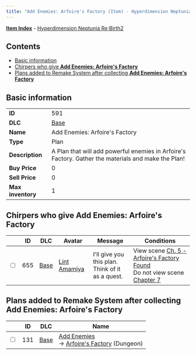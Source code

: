 ```yaml
---
title: "Add Enemies: Arfoire's Factory (Item) - Hyperdimension Neptunia Re;Birth2"
---
```


[**Item Index**](/neptunia/rb2/item/index.html) - [Hyperdimension Neptunia Re;Birth2](/neptunia/rb2)

## Contents

- [Basic information](#basic-information)
- [Chirpers who give **Add Enemies: Arfoire's Factory**](#chirpers-who-give-add-enemies-arfoires-factory)
- [Plans added to Remake System after collecting **Add Enemies: Arfoire's Factory**](#plans-added-to-remake-system-after-collecting-add-enemies-arfoires-factory)

## Basic information

|   |   |
| -- | -- |
| **ID** | 591 |
| **DLC** | [Base](/neptunia/rb2/dlc/0-base.html) |
| **Name** | Add Enemies: Arfoire's Factory |
| **Type** | Plan |
| **Description** | A Plan that will add powerful enemies in Arfoire's Factory. Gather the materials and make the Plan! |
| **Buy Price** | 0 |
| **Sell Price** | 0 |
| **Max inventory** | 1 |

## Chirpers who give **Add Enemies: Arfoire's Factory**

|    | ID | DLC | Avatar | Message | Conditions |
| -- | -- | --- | ------ | ------- | ---------- |
| <input type="checkbox" id="rb2-chirper-event-0-655" class="trackbox" /> | 655 | [Base](/neptunia/rb2/dlc/0-base.html) | [Lint Amamiya](/neptunia/rb2/avatar/0-111-lint-amamiya.html) | I'll give you this plan.<br />Think of it as a quest. | View scene [Ch. 5 - Arfoire's Factory Found](/neptunia/rb2/scene/0-360-ch-5-arfoires-factory-found.html)<br />Do not view scene [Chapter 7](/neptunia/rb2/scene/0-452-chapter-7.html) |

## Plans added to Remake System after collecting **Add Enemies: Arfoire's Factory**

|    | ID | DLC | Name |
| -- | -- | --- | ---- |
| <input type="checkbox" id="rb2-remake-0-131" class="trackbox" /> | 131 | [Base](/neptunia/rb2/dlc/0-base.html) | [Add Enemies](/neptunia/rb2/remake/0-131-add-enemies.html)<br />→ [Arfoire's Factory](/neptunia/rb2/dungeon/0-21-arfoires-factory.html) (Dungeon) |